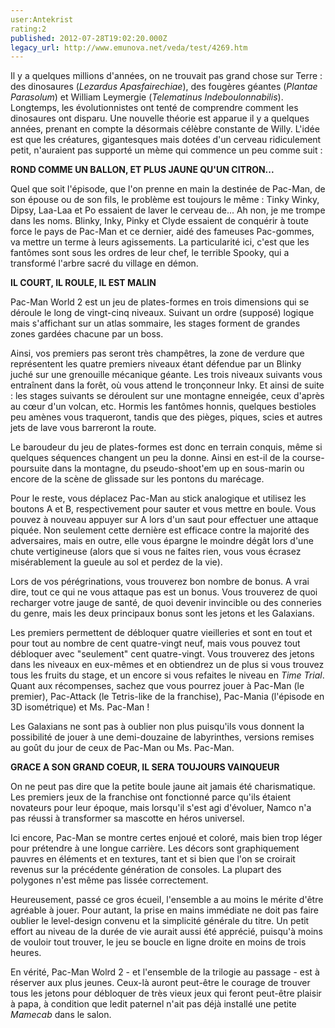 ```yaml
---
user:Antekrist
rating:2
published: 2012-07-28T19:02:20.000Z
legacy_url: http://www.emunova.net/veda/test/4269.htm
---
```

Il y a quelques millions d'années, on ne trouvait pas grand chose sur Terre : des dinosaures (_Lezardus Apasfairechiae_), des fougères géantes (_Plantae Parasolum_) et William Leymergie (_Telematinus Indeboulonnabilis_). Longtemps, les évolutionnistes ont tenté de comprendre comment les dinosaures ont disparu. Une nouvelle théorie est apparue il y a quelques années, prenant en compte la désormais célèbre constante de Willy. L'idée est que les créatures, gigantesques mais dotées d'un cerveau ridiculement petit, n'auraient pas supporté un mème qui commence un peu comme suit :   

  

**ROND COMME UN BALLON, ET PLUS JAUNE QU'UN CITRON...**  

Quel que soit l'épisode, que l'on prenne en main la destinée de Pac-Man, de son épouse ou de son fils, le problème est toujours le même : Tinky Winky, Dipsy, Laa-Laa et Po essaient de laver le cerveau de... Ah non, je me trompe dans les noms. Blinky, Inky, Pinky et Clyde essaient de conquérir à toute force le pays de Pac-Man et ce dernier, aidé des fameuses Pac-gommes, va mettre un terme à leurs agissements. La particularité ici, c'est que les fantômes sont sous les ordres de leur chef, le terrible Spooky, qui a transformé l'arbre sacré du village en démon.  

  

**IL COURT, IL ROULE, IL EST MALIN**  

Pac-Man World 2 est un jeu de plates-formes en trois dimensions qui se déroule le long de vingt-cinq niveaux. Suivant un ordre (supposé) logique mais s'affichant sur un atlas sommaire, les stages forment de grandes zones gardées chacune par un boss.  

Ainsi, vos premiers pas seront très champêtres, la zone de verdure que représentent les quatre premiers niveaux étant défendue par un Blinky juché sur une grenouille mécanique géante. Les trois niveaux suivants vous entraînent dans la forêt, où vous attend le tronçonneur Inky. Et ainsi de suite : les stages suivants se déroulent sur une montagne enneigée, ceux d'après au cœur d'un volcan, etc. Hormis les fantômes honnis, quelques bestioles peu amènes vous traqueront, tandis que des pièges, piques, scies et autres jets de lave vous barreront la route.  

Le baroudeur du jeu de plates-formes est donc en terrain conquis, même si quelques séquences changent un peu la donne. Ainsi en est-il de la course-poursuite dans la montagne, du pseudo-shoot'em up en sous-marin ou encore de la scène de glissade sur les pontons du marécage.  

Pour le reste, vous déplacez Pac-Man au stick analogique et utilisez les boutons A et B, respectivement pour sauter et vous mettre en boule. Vous pouvez à nouveau appuyer sur A lors d'un saut pour effectuer une attaque piquée. Non seulement cette dernière est efficace contre la majorité des adversaires, mais en outre, elle vous épargne le moindre dégât lors d'une chute vertigineuse (alors que si vous ne faites rien, vous vous écrasez misérablement la gueule au sol et perdez de la vie).  

Lors de vos pérégrinations, vous trouverez bon nombre de bonus. A vrai dire, tout ce qui ne vous attaque pas est un bonus. Vous trouverez de quoi recharger votre jauge de santé, de quoi devenir invincible ou des conneries du genre, mais les deux principaux bonus sont les jetons et les Galaxians.   

Les premiers permettent de débloquer quatre vieilleries et sont en tout et pour tout au nombre de cent quatre-vingt neuf, mais vous pouvez tout débloquer avec "seulement" cent quatre-vingt. Vous trouverez des jetons dans les niveaux en eux-mêmes et en obtiendrez un de plus si vous trouvez tous les fruits du stage, et un encore si vous refaites le niveau en _Time Trial_. Quant aux récompenses, sachez que vous pourrez jouer à Pac-Man (le premier), Pac-Attack (le Tetris-like de la franchise), Pac-Mania (l'épisode en 3D isométrique) et Ms. Pac-Man !  

Les Galaxians ne sont pas à oublier non plus puisqu'ils vous donnent la possibilité de jouer à une demi-douzaine de labyrinthes, versions remises au goût du jour de ceux de Pac-Man ou Ms. Pac-Man.  

  

**GRACE A SON GRAND COEUR, IL SERA TOUJOURS VAINQUEUR**  

On ne peut pas dire que la petite boule jaune ait jamais été charismatique. Les premiers jeux de la franchise ont fonctionné parce qu'ils étaient novateurs pour leur époque, mais lorsqu'il s'est agi d'évoluer, Namco n'a pas réussi à transformer sa mascotte en héros universel.  

Ici encore, Pac-Man se montre certes enjoué et coloré, mais bien trop léger pour prétendre à une longue carrière. Les décors sont graphiquement pauvres en éléments et en textures, tant et si bien que l'on se croirait revenus sur la précédente génération de consoles. La plupart des polygones n'est même pas lissée correctement.  

Heureusement, passé ce gros écueil, l'ensemble a au moins le mérite d'être agréable à jouer. Pour autant, la prise en mains immédiate ne doit pas faire oublier le level-design convenu et la simplicité générale du titre. Un petit effort au niveau de la durée de vie aurait aussi été apprécié, puisqu'à moins de vouloir tout trouver, le jeu se boucle en ligne droite en moins de trois heures.  

En vérité, Pac-Man Wolrd 2 - et l'ensemble de la trilogie au passage - est à réserver aux plus jeunes. Ceux-là auront peut-être le courage de trouver tous les jetons pour débloquer de très vieux jeux qui feront peut-être plaisir à papa, à condition que ledit paternel n'ait pas déjà installé une petite _Mamecab_ dans le salon.